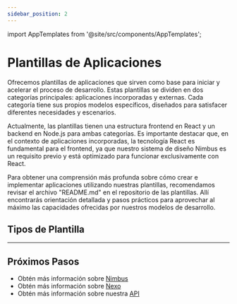 ```yaml
---
sidebar_position: 2
---
```


import AppTemplates from '@site/src/components/AppTemplates';

# Plantillas de Aplicaciones

Ofrecemos plantillas de aplicaciones que sirven como base para iniciar y acelerar el proceso de desarrollo. Estas plantillas se dividen en dos categorías principales: aplicaciones incorporadas y externas. Cada categoría tiene sus propios modelos específicos, diseñados para satisfacer diferentes necesidades y escenarios.

Actualmente, las plantillas tienen una estructura frontend en React y un backend en Node.js para ambas categorías. Es importante destacar que, en el contexto de aplicaciones incorporadas, la tecnología React es fundamental para el frontend, ya que nuestro sistema de diseño Nimbus es un requisito previo y está optimizado para funcionar exclusivamente con React.

Para obtener una comprensión más profunda sobre cómo crear e implementar aplicaciones utilizando nuestras plantillas, recomendamos revisar el archivo "README.md" en el repositorio de las plantillas. Allí encontrarás orientación detallada y pasos prácticos para aprovechar al máximo las capacidades ofrecidas por nuestros modelos de desarrollo.

## Tipos de Plantilla

<AppTemplates />

---

## Próximos Pasos

- Obtén más información sobre [Nimbus](./nimbus)
- Obtén más información sobre [Nexo](./nexo)
- Obtén más información sobre nuestra [API](./nuvemshop-api)

